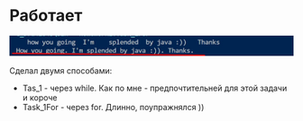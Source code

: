 # Работает
![](result.jpg)

Сделал двумя способами:

- Tas_1 - через while. Как по мне - предпочтительней для этой задачи и короче
- Task_1For - через for. Длинно, поупражнялся ))